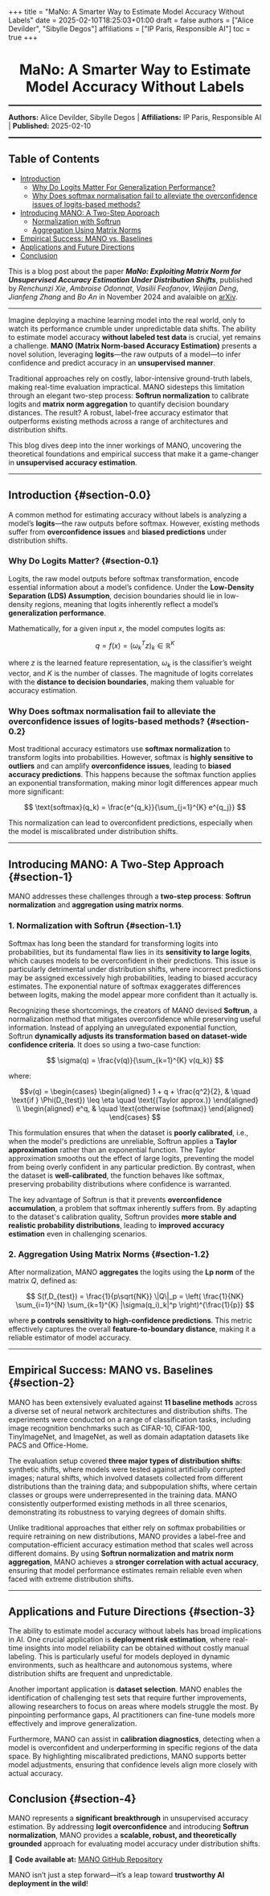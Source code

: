 +++
title = "MaNo: A Smarter Way to Estimate Model Accuracy Without Labels"
date = 2025-02-10T18:25:03+01:00
draft = false
authors = ["Alice Devilder", "Sibylle Degos"]
affiliations = ["IP Paris, Responsible AI"]
toc = true
+++

<!-- Custom CSS for MathJax and Tables -->
<style type="text/css">
code.has-jax { 
    font: inherit;
    font-size: 100%; 
    background: inherit; 
    border: inherit;
}

table {
    border-collapse: collapse;
    width: 100%;
}
th, td {
    padding: 8px;
    text-align: center;
    border-bottom: 1px solid #ddd;
}
th {
    background-color: #f2f2f2;
}
tr:hover {
    background-color: #f5f5f5;
}
</style>

<!-- MathJax Configuration -->
<script type="text/x-mathjax-config">
MathJax.Hub.Config({
    tex2jax: {
        inlineMath: [['$','$'], ['\\(','\\)']],
        skipTags: ['script', 'noscript', 'style', 'textarea', 'pre'] // Removed 'code' entry
    }
});
MathJax.Hub.Queue(function() {
    var all = MathJax.Hub.getAllJax(), i;
    for(i = 0; i < all.length; i += 1) {
        all[i].SourceElement().parentNode.className += ' has-jax';
    }
});
</script>

<!-- Load MathJax -->
<script type="text/javascript" 
    src="https://cdnjs.cloudflare.com/ajax/libs/mathjax/2.7.4/MathJax.js?config=TeX-AMS_HTML-full">
</script>

<h1 style="font-size: 28px; text-align: center;"> MaNo: A Smarter Way to Estimate Model Accuracy Without Labels </h1>

<style>
.hr-line {
    border: none;
    height: 2px;
    background-color: black;
    margin: 10px 0;
}
</style>

<hr class="hr-line">

<strong>Authors:</strong> Alice Devilder, Sibylle Degos | <strong>Affiliations:</strong> IP Paris, Responsible AI | <strong>Published:</strong> 2025-02-10

<hr class="hr-line">

## **Table of Contents**
- [Introduction](#section-0.0)
    - [Why Do Logits Matter For Generalization Performance?](#section-0.1)
    - [Why Does softmax normalisation fail to alleviate the overconfidence issues of logits-based methods?](#section-0.2)
- [Introducing MANO: A Two-Step Approach](#section-1)
    - [Normalization with Softrun](#section-1.1)
    - [Aggregation Using Matrix Norms](#section-1.2)
- [Empirical Success: MANO vs. Baselines](#section-2)
- [Applications and Future Directions](#section-3)
- [Conclusion](#section-4)

This is a blog post about the paper ***MaNo: Exploiting Matrix Norm for Unsupervised Accuracy Estimation Under Distribution Shifts***, published by *Renchunzi Xie*, *Ambroise Odonnat*, *Vasilii Feofanov*, *Weijian Deng*, *Jianfeng Zhang* and *Bo An* in November 2024 and avalaible on [arXiv](https://arxiv.org/abs/2405.18979).

---

Imagine deploying a machine learning model into the real world, only to watch its performance crumble under unpredictable data shifts. The ability to estimate model accuracy **without labeled test data** is crucial, yet remains a challenge. **MANO (Matrix Norm-based Accuracy Estimation)** presents a novel solution, leveraging **logits**—the raw outputs of a model—to infer confidence and predict accuracy in an **unsupervised manner**.

Traditional approaches rely on costly, labor-intensive ground-truth labels, making real-time evaluation impractical. MANO sidesteps this limitation through an elegant two-step process: **Softrun normalization** to calibrate logits and **matrix norm aggregation** to quantify decision boundary distances. The result? A robust, label-free accuracy estimator that outperforms existing methods across a range of architectures and distribution shifts.

This blog dives deep into the inner workings of MANO, uncovering the theoretical foundations and empirical success that make it a game-changer in **unsupervised accuracy estimation**.

---

## **Introduction** {#section-0.0}
A common method for estimating accuracy without labels is analyzing a model’s **logits**—the raw outputs before softmax. However, existing methods suffer from **overconfidence issues** and **biased predictions** under distribution shifts.

### **Why Do Logits Matter?** {#section-0.1}
Logits, the raw model outputs before softmax transformation, encode essential information about a model’s confidence. Under the **Low-Density Separation (LDS) Assumption**, decision boundaries should lie in low-density regions, meaning that logits inherently reflect a model’s **generalization performance**.

Mathematically, for a given input $x$, the model computes logits as:

$$ q = f(x) = (\omega_k^T z)_k \in \mathbb{R}^K $$

where $z$ is the learned feature representation, $\omega_k$ is the classifier’s weight vector, and $K$ is the number of classes. The magnitude of logits correlates with the **distance to decision boundaries**, making them valuable for accuracy estimation.

### **Why Does softmax normalisation fail to alleviate the overconfidence issues of logits-based methods?** {#section-0.2}
Most traditional accuracy estimators use **softmax normalization** to transform logits into probabilities. However, softmax is **highly sensitive to outliers** and can amplify **overconfidence issues**, leading to **biased accuracy predictions**. This happens because the softmax function applies an exponential transformation, making minor logit differences appear much more significant:

$$ \text{softmax}(q_k) = \frac{e^{q_k}}{\sum_{j=1}^{K} e^{q_j}} $$

This normalization can lead to overconfident predictions, especially when the model is miscalibrated under distribution shifts.

---

## **Introducing MANO: A Two-Step Approach** {#section-1}
MANO addresses these challenges through a **two-step process**: **Softrun normalization** and **aggregation using matrix norms**.

### **1. Normalization with Softrun** {#section-1.1}
Softmax has long been the standard for transforming logits into probabilities, but its fundamental flaw lies in its **sensitivity to large logits**, which causes models to be overconfident in their predictions. This issue is particularly detrimental under distribution shifts, where incorrect predictions may be assigned excessively high probabilities, leading to biased accuracy estimates. The exponential nature of softmax exaggerates differences between logits, making the model appear more confident than it actually is.

Recognizing these shortcomings, the creators of MANO devised **Softrun**, a normalization method that mitigates overconfidence while preserving useful information. Instead of applying an unregulated exponential function, Softrun **dynamically adjusts its transformation based on dataset-wide confidence criteria**. It does so using a two-case function:

$$ \sigma(q) = \frac{v(q)}{\sum_{k=1}^{K} v(q_k)} $$

where:

$$v(q) =
\begin{cases} 
  \begin{aligned}
    1 + q + \frac{q^2}{2}, & \quad \text{if } \Phi(D_{test}) \leq \eta \quad \text{(Taylor approx.)}
  \end{aligned} \\
  \begin{aligned}
    e^q, & \quad \text{otherwise (softmax)}
  \end{aligned}
\end{cases}
$$

This formulation ensures that when the dataset is **poorly calibrated**, i.e., when the model's predictions are unreliable, Softrun applies a **Taylor approximation** rather than an exponential function. The Taylor approximation smooths out the effect of large logits, preventing the model from being overly confident in any particular prediction. By contrast, when the dataset is **well-calibrated**, the function behaves like softmax, preserving probability distributions where confidence is warranted.

The key advantage of Softrun is that it prevents **overconfidence accumulation**, a problem that softmax inherently suffers from. By adapting to the dataset's calibration quality, Softrun provides **more stable and realistic probability distributions**, leading to **improved accuracy estimation** even in challenging scenarios. 

### **2. Aggregation Using Matrix Norms** {#section-1.2}
After normalization, MANO **aggregates** the logits using the **Lp norm** of the matrix $Q$, defined as:

$$ S(f,D_{test}) = \frac{1}{p\sqrt{NK}} \|Q\|_p = \left( \frac{1}{NK} \sum_{i=1}^{N} \sum_{k=1}^{K} |\sigma(q_i)_k|^p \right)^{\frac{1}{p}} $$

where **p controls sensitivity to high-confidence predictions**. This metric effectively captures the overall **feature-to-boundary distance**, making it a reliable estimator of model accuracy.

---

## **Empirical Success: MANO vs. Baselines** {#section-2}
MANO has been extensively evaluated against **11 baseline methods** across a diverse set of neural network architectures and distribution shifts. The experiments were conducted on a range of classification tasks, including image recognition benchmarks such as CIFAR-10, CIFAR-100, TinyImageNet, and ImageNet, as well as domain adaptation datasets like PACS and Office-Home. 

The evaluation setup covered **three major types of distribution shifts**: synthetic shifts, where models were tested against artificially corrupted images; natural shifts, which involved datasets collected from different distributions than the training data; and subpopulation shifts, where certain classes or groups were underrepresented in the training data. MANO consistently outperformed existing methods in all three scenarios, demonstrating its robustness to varying degrees of domain shifts.

Unlike traditional approaches that either rely on softmax probabilities or require retraining on new distributions, MANO provides a label-free and computation-efficient accuracy estimation method that scales well across different domains. By using **Softrun normalization and matrix norm aggregation**, MANO achieves a **stronger correlation with actual accuracy**, ensuring that model performance estimates remain reliable even when faced with extreme distribution shifts.

---

## **Applications and Future Directions** {#section-3}
The ability to estimate model accuracy without labels has broad implications in AI. One crucial application is **deployment risk estimation**, where real-time insights into model reliability can be obtained without costly manual labeling. This is particularly useful for models deployed in dynamic environments, such as healthcare and autonomous systems, where distribution shifts are frequent and unpredictable.

Another important application is **dataset selection**. MANO enables the identification of challenging test sets that require further improvements, allowing researchers to focus on areas where models struggle the most. By pinpointing performance gaps, AI practitioners can fine-tune models more effectively and improve generalization.

Furthermore, MANO can assist in **calibration diagnostics**, detecting when a model is overconfident and underperforming in specific regions of the data space. By highlighting miscalibrated predictions, MANO supports better model adjustments, ensuring that confidence levels align more closely with actual accuracy.

## **Conclusion** {#section-4}
MANO represents a **significant breakthrough** in unsupervised accuracy estimation. By addressing **logit overconfidence** and introducing **Softrun normalization**, MANO provides a **scalable, robust, and theoretically grounded** approach for evaluating model accuracy under distribution shifts.

🔗 **Code available at:** [MANO GitHub Repository](https://github.com/Renchunzi-Xie/MaNo)

MANO isn’t just a step forward—it’s a leap toward **trustworthy AI deployment in the wild**!
